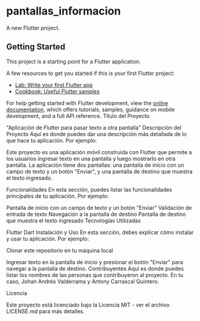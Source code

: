 # pantallas_informacion

A new Flutter project.

## Getting Started

This project is a starting point for a Flutter application.

A few resources to get you started if this is your first Flutter project:

- [Lab: Write your first Flutter app](https://docs.flutter.dev/get-started/codelab)
- [Cookbook: Useful Flutter samples](https://docs.flutter.dev/cookbook)

For help getting started with Flutter development, view the
[online documentation](https://docs.flutter.dev/), which offers tutorials,
samples, guidance on mobile development, and a full API reference.
Título del Proyecto



"Aplicación de Flutter para pasar texto a otra pantalla"
Descripción del Proyecto
Aquí es donde puedes dar una descripción más detallada de lo que hace tu aplicación. Por ejemplo:

Este proyecto es una aplicación móvil construida con Flutter que permite a los usuarios ingresar texto en una pantalla y luego mostrarlo en otra pantalla. La aplicación tiene dos pantallas: una pantalla de inicio con un campo de texto y un botón "Enviar", y una pantalla de destino que muestra el texto ingresado.

Funcionalidades
En esta sección, puedes listar las funcionalidades principales de tu aplicación. Por ejemplo:

Pantalla de inicio con un campo de texto y un botón "Enviar"
Validación de entrada de texto
Navegación a la pantalla de destino
Pantalla de destino que muestra el texto ingresado
Tecnologías Utilizadas


Flutter
Dart
Instalación y Uso
En esta sección, debes explicar cómo instalar y usar tu aplicación. Por ejemplo:

Clonar este repositorio en tu máquina local

Ingresar texto en la pantalla de inicio y presionar el botón "Enviar" para navegar a la pantalla de destino.
Contribuyentes
Aquí es donde puedes listar los nombres de las personas que contribuyeron al proyecto. En tu caso, Johan Andrés Valderrama y Antony Carrascal Quintero.

Licencia

Este proyecto está licenciado bajo la Licencia MIT - ver el archivo LICENSE.md para más detalles.

